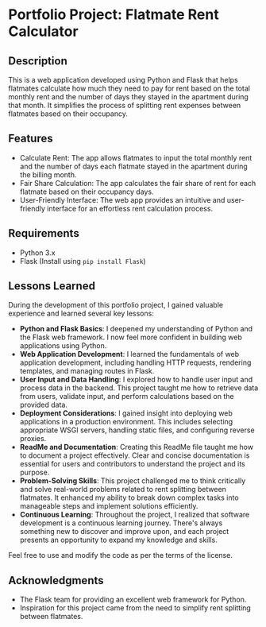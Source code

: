 # Portfolio Project: Flatmate Rent Calculator

## Description

This is a web application developed using Python and Flask that helps flatmates calculate how much they need to pay for rent based on the total monthly rent and the number of days they stayed in the apartment during that month. It simplifies the process of splitting rent expenses between flatmates based on their occupancy.

## Features

- Calculate Rent: The app allows flatmates to input the total monthly rent and the number of days each flatmate stayed in the apartment during the billing month.
- Fair Share Calculation: The app calculates the fair share of rent for each flatmate based on their occupancy days.
- User-Friendly Interface: The web app provides an intuitive and user-friendly interface for an effortless rent calculation process.

## Requirements

- Python 3.x
- Flask (Install using `pip install Flask`)

## Lessons Learned

During the development of this portfolio project, I gained valuable experience and learned several key lessons:

- **Python and Flask Basics**: I deepened my understanding of Python and the Flask web framework. I now feel more confident in building web applications using Python.
- **Web Application Development**: I learned the fundamentals of web application development, including handling HTTP requests, rendering templates, and managing routes in Flask.
- **User Input and Data Handling**: I explored how to handle user input and process data in the backend. This project taught me how to retrieve data from users, validate input, and perform calculations based on the provided data.
- **Deployment Considerations**: I gained insight into deploying web applications in a production environment. This includes selecting appropriate WSGI servers, handling static files, and configuring reverse proxies.
- **ReadMe and Documentation**: Creating this ReadMe file taught me how to document a project effectively. Clear and concise documentation is essential for users and contributors to understand the project and its purpose.
- **Problem-Solving Skills**: This project challenged me to think critically and solve real-world problems related to rent splitting between flatmates. It enhanced my ability to break down complex tasks into manageable steps and implement solutions efficiently.
- **Continuous Learning**: Throughout the project, I realized that software development is a continuous learning journey. There's always something new to discover and improve upon, and each project presents an opportunity to expand my knowledge and skills.

Feel free to use and modify the code as per the terms of the license.

## Acknowledgments

- The Flask team for providing an excellent web framework for Python.
- Inspiration for this project came from the need to simplify rent splitting between flatmates.
